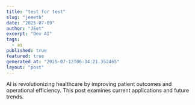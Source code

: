 ```yaml
---
title: "test for test"
slug: "jeeeth"
date: "2025-07-09"
author: "JEet"
excerpt: "Dev AI"
tags:
  - ai
published: true
featured: true
generated_at: "2025-07-12T06:34:21.352465"
layout: "post"
---
```


AI is revolutionizing healthcare by improving patient outcomes and operational efficiency. This post examines current applications and future trends.
